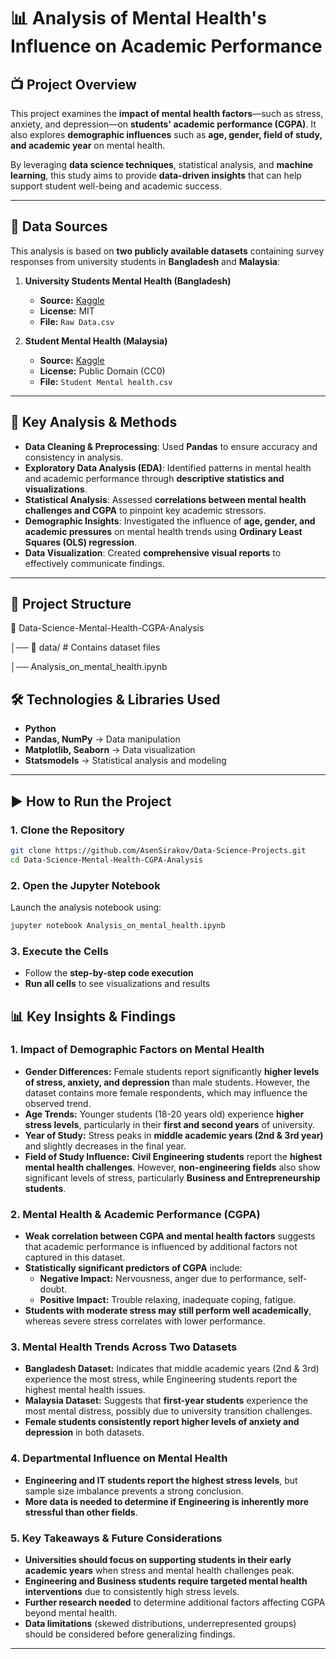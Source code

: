 # 📊 Analysis of Mental Health's Influence on Academic Performance  

## 📺 Project Overview  
This project examines the **impact of mental health factors**—such as stress, anxiety, and depression—on **students' academic performance (CGPA)**. It also explores **demographic influences** such as **age, gender, field of study, and academic year** on mental health.  

By leveraging **data science techniques**, statistical analysis, and **machine learning**, this study aims to provide **data-driven insights** that can help support student well-being and academic success.  

---

## 📂 Data Sources  
This analysis is based on **two publicly available datasets** containing survey responses from university students in **Bangladesh** and **Malaysia**:  

1. **University Students Mental Health (Bangladesh)**  
   - **Source:** [Kaggle](https://www.kaggle.com/datasets/mohsenzergani/bangladeshi-university-students-mental-health)  
   - **License:** MIT  
   - **File:** `Raw Data.csv`  

2. **Student Mental Health (Malaysia)**  
   - **Source:** [Kaggle](https://www.kaggle.com/datasets/shariful07/student-mental-health)  
   - **License:** Public Domain (CC0)  
   - **File:** `Student Mental health.csv`  

---

## 🚀 Key Analysis & Methods  
- **Data Cleaning & Preprocessing**: Used **Pandas** to ensure accuracy and consistency in analysis.
- **Exploratory Data Analysis (EDA)**: Identified patterns in mental health and academic performance through **descriptive statistics and visualizations**.
- **Statistical Analysis**: Assessed **correlations between mental health challenges and CGPA** to pinpoint key academic stressors.
- **Demographic Insights**: Investigated the influence of **age, gender, and academic pressures** on mental health trends using **Ordinary Least Squares (OLS) regression**.
- **Data Visualization**: Created **comprehensive visual reports** to effectively communicate findings.

---

## 📂 Project Structure  
📂 Data-Science-Mental-Health-CGPA-Analysis

│── 📂 data/ # Contains dataset files

│── Analysis_on_mental_health.ipynb

## 🛠️ Technologies & Libraries Used
- **Python**
- **Pandas, NumPy** → Data manipulation
- **Matplotlib, Seaborn** → Data visualization
- **Statsmodels** → Statistical analysis and modeling

---


## ▶️ How to Run the Project
### **1. Clone the Repository**
```bash
git clone https://github.com/AsenSirakov/Data-Science-Projects.git
cd Data-Science-Mental-Health-CGPA-Analysis
```

### **2. Open the Jupyter Notebook**
Launch the analysis notebook using:
```bash
jupyter notebook Analysis_on_mental_health.ipynb
```

### **3. Execute the Cells**
- Follow the **step-by-step code execution**
- **Run all cells** to see visualizations and results


## 📊 Key Insights & Findings  

### **1. Impact of Demographic Factors on Mental Health**
- **Gender Differences:** Female students report significantly **higher levels of stress, anxiety, and depression** than male students. However, the dataset contains more female respondents, which may influence the observed trend.
- **Age Trends:** Younger students (18-20 years old) experience **higher stress levels**, particularly in their **first and second years** of university.
- **Year of Study:** Stress peaks in **middle academic years (2nd & 3rd year)** and slightly decreases in the final year.
- **Field of Study Influence:** **Civil Engineering students** report the **highest mental health challenges**. However, **non-engineering fields** also show significant levels of stress, particularly **Business and Entrepreneurship students**.

### **2. Mental Health & Academic Performance (CGPA)**
- **Weak correlation between CGPA and mental health factors** suggests that academic performance is influenced by additional factors not captured in this dataset.
- **Statistically significant predictors of CGPA** include:
  - **Negative Impact:** Nervousness, anger due to performance, self-doubt.
  - **Positive Impact:** Trouble relaxing, inadequate coping, fatigue.
- **Students with moderate stress may still perform well academically**, whereas severe stress correlates with lower performance.

### **3. Mental Health Trends Across Two Datasets**
- **Bangladesh Dataset:** Indicates that middle academic years (2nd & 3rd) experience the most stress, while Engineering students report the highest mental health issues.
- **Malaysia Dataset:** Suggests that **first-year students** experience the most mental distress, possibly due to university transition challenges.
- **Female students consistently report higher levels of anxiety and depression** in both datasets.

### **4. Departmental Influence on Mental Health**
- **Engineering and IT students report the highest stress levels**, but sample size imbalance prevents a strong conclusion.
- **More data is needed to determine if Engineering is inherently more stressful than other fields**.

### **5. Key Takeaways & Future Considerations**
- **Universities should focus on supporting students in their early academic years** when stress and mental health challenges peak.
- **Engineering and Business students require targeted mental health interventions** due to consistently high stress levels.
- **Further research needed** to determine additional factors affecting CGPA beyond mental health.
- **Data limitations** (skewed distributions, underrepresented groups) should be considered before generalizing findings.

---
